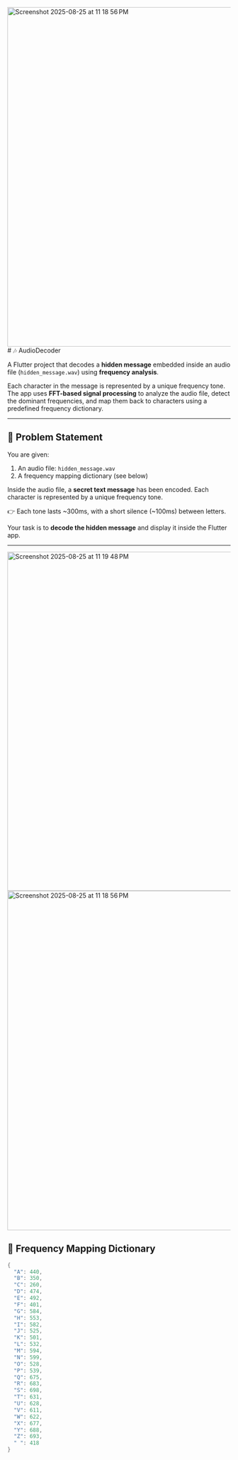 <img width="1193" height="766" alt="Screenshot 2025-08-25 at 11 18 56 PM" src="https://github.com/user-attachments/assets/235ed7c5-ebff-4af7-bcec-3acdf9c6ea78" /># 🎶 AudioDecoder

A Flutter project that decodes a **hidden message** embedded inside an audio file (`hidden_message.wav`) using **frequency analysis**.  

Each character in the message is represented by a unique frequency tone. The app uses **FFT-based signal processing** to analyze the audio file, detect the dominant frequencies, and map them back to characters using a predefined frequency dictionary.

---

## 🔑 Problem Statement
You are given:
1. An audio file: `hidden_message.wav`  
2. A frequency mapping dictionary (see below)  

Inside the audio file, a **secret text message** has been encoded. Each character is represented by a unique frequency tone.

👉 Each tone lasts ~300ms, with a short silence (~100ms) between letters.

Your task is to **decode the hidden message** and display it inside the Flutter app.

---

<img width="1197" height="765" alt="Screenshot 2025-08-25 at 11 19 48 PM" src="https://github.com/user-attachments/assets/a5d07c4c-42e6-4848-89fb-7a0d21de42b5" />
<img width="1193" height="766" alt="Screenshot 2025-08-25 at 11 18 56 PM" src="https://github.com/user-attachments/assets/b89b870d-e5b6-4d62-9b02-17c758e4d78f" />


## 📝 Frequency Mapping Dictionary

```dart
{
  "A": 440,
  "B": 350,
  "C": 260,
  "D": 474,
  "E": 492,
  "F": 401,
  "G": 584,
  "H": 553,
  "I": 582,
  "J": 525,
  "K": 501,
  "L": 532,
  "M": 594,
  "N": 599,
  "O": 528,
  "P": 539,
  "Q": 675,
  "R": 683,
  "S": 698,
  "T": 631,
  "U": 628,
  "V": 611,
  "W": 622,
  "X": 677,
  "Y": 688,
  "Z": 693,
  " ": 418
}
